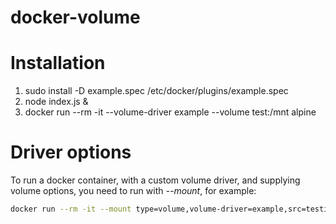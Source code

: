 # docker-volume

Installation
============
1. sudo install -D example.spec /etc/docker/plugins/example.spec
2. node index.js &
3. docker run --rm -it --volume-driver example --volume test:/mnt alpine

Driver options
==============
To run a docker container, with a custom volume driver, and supplying volume options, you need to run with *--mount*, for example:
```bash
docker run --rm -it --mount type=volume,volume-driver=example,src=testing,target=/mnt,volume-opt=krb5tok=123456,volume-opt=user=simmarti alpine
```
